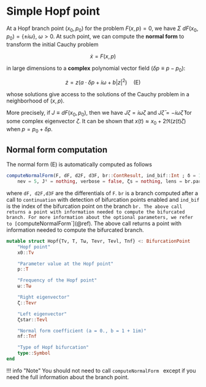 # Simple Hopf point


At a Hopf branch point $(x_0,p_0)$ for the problem $F(x,p)=0$, we have $\Sigma\ dF(x_0,p_0) = \{\pm i\omega \},\ \omega > 0$. At such point, we can compute the **normal form** to transform the initial Cauchy problem

$$\dot x = F(x,p)$$

in large dimensions to a **complex** polynomial vector field ($\delta p\equiv p-p_0$): 

$$\dot z = z\left(a \cdot\delta p + i\omega + b|z|^2\right)\quad\text{(E)}$$

whose solutions give access to the solutions of the Cauchy problem in a neighborhood of $(x,p)$.

More precisely, if $J \equiv dF(x_0,p_0)$, then we have $J\zeta = i\omega\zeta$ and $J\bar\zeta = -i\omega\bar\zeta$ for some complex eigenvector $\zeta$. It can be shown that $x(t) \approx x_0 + 2\Re(z(t)\zeta)$ when $p=p_0+\delta p$.


## Normal form computation

The normal form (E) is automatically computed as follows

```julia
computeNormalForm(F, dF, d2F, d3F, br::ContResult, ind_bif::Int ; δ = 1e-8,
	nev = 5, Jᵗ = nothing, verbose = false, ζs = nothing, lens = br.param_lens)
```

where `dF, d2F,d3F` are the differentials of `F`. `br` is a branch computed after a call to `continuation` with detection of bifurcation points enabled and `ind_bif` is the index of the bifurcation point on the branch `br. The above call returns a point with information needed to compute the bifurcated branch. For more information about the optional parameters, we refer to [`computeNormalForm`](@ref). The above call returns a point with information needed to compute the bifurcated branch.

```julia
mutable struct Hopf{Tv, T, Tω, Tevr, Tevl, Tnf} <: BifurcationPoint
	"Hopf point"
	x0::Tv

	"Parameter value at the Hopf point"
	p::T

	"Frequency of the Hopf point"
	ω::Tω

	"Right eigenvector"
	ζ::Tevr

	"Left eigenvector"
	ζstar::Tevl

	"Normal form coefficient (a = 0., b = 1 + 1im)"
	nf::Tnf

	"Type of Hopf bifurcation"
	type::Symbol
end
```

!!! info "Note"
    You should not need to call `computeNormalForm ` except if you need the full information about the branch point. 

